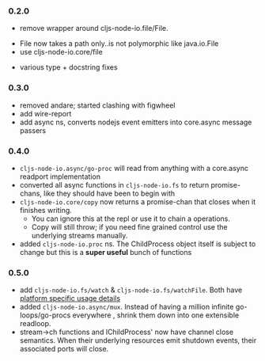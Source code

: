 ### 0.2.0
 + remove wrapper around cljs-node-io.file/File.
  - File now takes a path only..is not polymorphic like java.io.File
  - use cljs-node-io.core/file
 + various type + docstring fixes

### 0.3.0
 + removed andare; started clashing with figwheel
 + add wire-report
 + add async ns, converts nodejs event emitters into core.async message passers

### 0.4.0
 + `cljs-node-io.async/go-proc` will read from anything with a core.async readport implementation
 + converted all async functions in `cljs-node-io.fs` to return promise-chans, like they should have been to begin with
 + `cljs-node-io.core/copy` now returns a promise-chan that closes when it finishes writing.
   - You can ignore this at the repl or use it to chain a operations.
   - Copy will still throw; if you need fine grained control use the underlying streams manually.
 + added `cljs-node-io.proc` ns. The ChildProcess object itself is subject to change but this is a __super useful__ bunch of functions

### 0.5.0
 + add `cljs-node-io.fs/watch` & `cljs-node-io.fs/watchFile`. Both have [platform specific usage details](https://nodejs.org/api/fs.html#fs_caveats)
 + added `cljs-node-io.async/mux`. Instead of having a million infinite go-loops/go-procs everywhere , shrink them down into one extensible readloop.
 + stream->ch functions and IChildProcess' now have channel close semantics. When their underlying resources emit shutdown events, their associated ports will close.